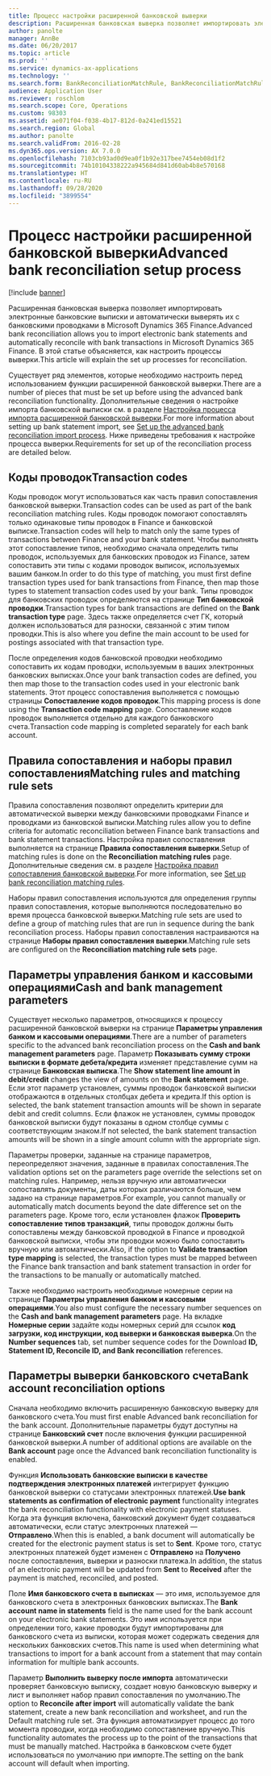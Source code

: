 ```yaml
---
title: Процесс настройки расширенной банковской выверки
description: Расширенная банковская выверка позволяет импортировать электронные банковские выписки и автоматически выверять их с банковскими проводками в Microsoft Dynamics 365 Finance. В этой статье объясняется, как настроить процессы выверки.
author: panolte
manager: AnnBe
ms.date: 06/20/2017
ms.topic: article
ms.prod: ''
ms.service: dynamics-ax-applications
ms.technology: ''
ms.search.form: BankReconciliationMatchRule, BankReconciliationMatchRuleSet
audience: Application User
ms.reviewer: roschlom
ms.search.scope: Core, Operations
ms.custom: 98303
ms.assetid: ae071f04-f038-4b17-812d-0a241ed15521
ms.search.region: Global
ms.author: panolte
ms.search.validFrom: 2016-02-28
ms.dyn365.ops.version: AX 7.0.0
ms.openlocfilehash: 7103cb93ad0d9ea0f1b92e317bee7454eb08d1f2
ms.sourcegitcommit: 74b10104338222a945684d841d60ab4b8e570168
ms.translationtype: HT
ms.contentlocale: ru-RU
ms.lasthandoff: 09/28/2020
ms.locfileid: "3899554"
---
```

# <a name="advanced-bank-reconciliation-setup-process"></a><span data-ttu-id="843eb-104">Процесс настройки расширенной банковской выверки</span><span class="sxs-lookup"><span data-stu-id="843eb-104">Advanced bank reconciliation setup process</span></span>

[!include [banner](../includes/banner.md)]

<span data-ttu-id="843eb-105">Расширенная банковская выверка позволяет импортировать электронные банковские выписки и автоматически выверять их с банковскими проводками в Microsoft Dynamics 365 Finance.</span><span class="sxs-lookup"><span data-stu-id="843eb-105">Advanced bank reconciliation allows you to import electronic bank statements and automatically reconcile with bank transactions in Microsoft Dynamics 365 Finance.</span></span> <span data-ttu-id="843eb-106">В этой статье объясняется, как настроить процессы выверки.</span><span class="sxs-lookup"><span data-stu-id="843eb-106">This article will explain the set up processes for reconciliation.</span></span>  

<span data-ttu-id="843eb-107">Существует ряд элементов, которые необходимо настроить перед использованием функции расширенной банковской выверки.</span><span class="sxs-lookup"><span data-stu-id="843eb-107">There are a number of pieces that must be set up before using the advanced bank reconciliation functionality.</span></span> <span data-ttu-id="843eb-108">Дополнительные сведения о настройке импорта банковской выписки см. в разделе [Настройка процесса импорта расширенной банковской выверки](set-up-advanced-bank-reconciliation-import-process.md).</span><span class="sxs-lookup"><span data-stu-id="843eb-108">For more information about setting up bank statement import, see [Set up the advanced bank reconciliation import process](set-up-advanced-bank-reconciliation-import-process.md).</span></span>  <span data-ttu-id="843eb-109">Ниже приведены требования к настройке процесса выверки.</span><span class="sxs-lookup"><span data-stu-id="843eb-109">Requirements for set up of the reconciliation process are detailed below.</span></span>

## <a name="transaction-codes"></a><span data-ttu-id="843eb-110">Коды проводок</span><span class="sxs-lookup"><span data-stu-id="843eb-110">Transaction codes</span></span>
<span data-ttu-id="843eb-111">Коды проводок могут использоваться как часть правил сопоставления банковской выверки.</span><span class="sxs-lookup"><span data-stu-id="843eb-111">Transaction codes can be used as part of the bank reconciliation matching rules.</span></span> <span data-ttu-id="843eb-112">Коды проводок помогают сопоставлять только одинаковые типы проводок в Finance и банковской выписке.</span><span class="sxs-lookup"><span data-stu-id="843eb-112">Transaction codes will help to match only the same types of transactions between Finance and your bank statement.</span></span> <span data-ttu-id="843eb-113">Чтобы выполнять этот сопоставление типов, необходимо сначала определить типы проводок, используемых для банковских проводок из Finance, затем сопоставить эти типы с кодами проводок выписок, используемых вашим банком.</span><span class="sxs-lookup"><span data-stu-id="843eb-113">In order to do this type of matching, you must first define transaction types used for bank transactions from Finance, then map those types to statement transaction codes used by your bank.</span></span> <span data-ttu-id="843eb-114">Типы проводок для банковских проводок определяются на странице **Тип банковской проводки**.</span><span class="sxs-lookup"><span data-stu-id="843eb-114">Transaction types for bank transactions are defined on the **Bank transaction type** page.</span></span> <span data-ttu-id="843eb-115">Здесь также определяется счет ГК, который должен использоваться для разноски, связанной с этим типом проводки.</span><span class="sxs-lookup"><span data-stu-id="843eb-115">This is also where you define the main account to be used for postings associated with that transaction type.</span></span> 

<span data-ttu-id="843eb-116">После определения кодов банковской проводки необходимо сопоставить их кодам проводки, используемым в ваших электронных банковских выписках.</span><span class="sxs-lookup"><span data-stu-id="843eb-116">Once your bank transaction codes are defined, you then map those to the transaction codes used in your electronic bank statements.</span></span> <span data-ttu-id="843eb-117">Этот процесс сопоставления выполняется с помощью страницы **Сопоставление кодов проводок**.</span><span class="sxs-lookup"><span data-stu-id="843eb-117">This mapping process is done using the **Transaction code mapping** page.</span></span> <span data-ttu-id="843eb-118">Сопоставление кодов проводок выполняется отдельно для каждого банковского счета.</span><span class="sxs-lookup"><span data-stu-id="843eb-118">Transaction code mapping is completed separately for each bank account.</span></span>

## <a name="matching-rules-and-matching-rule-sets"></a><span data-ttu-id="843eb-119">Правила сопоставления и наборы правил сопоставления</span><span class="sxs-lookup"><span data-stu-id="843eb-119">Matching rules and matching rule sets</span></span>
<span data-ttu-id="843eb-120">Правила сопоставления позволяют определить критерии для автоматической выверки между банковскими проводками Finance и проводками из банковской выписки.</span><span class="sxs-lookup"><span data-stu-id="843eb-120">Matching rules allow you to define criteria for automatic reconciliation between Finance bank transactions and bank statement transactions.</span></span> <span data-ttu-id="843eb-121">Настройка правил сопоставления выполняется на странице **Правила сопоставления выверки**.</span><span class="sxs-lookup"><span data-stu-id="843eb-121">Setup of matching rules is done on the **Reconciliation matching rules** page.</span></span> <span data-ttu-id="843eb-122">Дополнительные сведения см. в разделе [Настройка правил сопоставления банковской выверки](set-up-bank-reconciliation-matching-rules.md).</span><span class="sxs-lookup"><span data-stu-id="843eb-122">For more information, see [Set up bank reconciliation matching rules](set-up-bank-reconciliation-matching-rules.md).</span></span> 

<span data-ttu-id="843eb-123">Наборы правил сопоставления используются для определения группы правил сопоставления, которые выполняются последовательно во время процесса банковской выверки.</span><span class="sxs-lookup"><span data-stu-id="843eb-123">Matching rule sets are used to define a group of matching rules that are run in sequence during the bank reconciliation process.</span></span>  <span data-ttu-id="843eb-124">Наборы правил сопоставления настраиваются на странице **Наборы правил сопоставления выверки**.</span><span class="sxs-lookup"><span data-stu-id="843eb-124">Matching rule sets are configured on the **Reconciliation matching rule sets** page.</span></span>

## <a name="cash-and-bank-management-parameters"></a><span data-ttu-id="843eb-125">Параметры управления банком и кассовыми операциями</span><span class="sxs-lookup"><span data-stu-id="843eb-125">Cash and bank management parameters</span></span>
<span data-ttu-id="843eb-126">Существует несколько параметров, относящихся к процессу расширенной банковской выверки на странице **Параметры управления банком и кассовыми операциями**.</span><span class="sxs-lookup"><span data-stu-id="843eb-126">There are a number of parameters specific to the advanced bank reconciliation process on the **Cash and bank management parameters** page.</span></span>  <span data-ttu-id="843eb-127">Параметр **Показывать сумму строки выписки в формате дебета/кредита** изменяет представление сумм на странице **Банковская выписка**.</span><span class="sxs-lookup"><span data-stu-id="843eb-127">The **Show statement line amount in debit/credit** changes the view of amounts on the **Bank statement** page.</span></span> <span data-ttu-id="843eb-128">Если этот параметр установлен, суммы проводок банковской выписки отображаются в отдельных столбцах дебета и кредита.</span><span class="sxs-lookup"><span data-stu-id="843eb-128">If this option is selected, the bank statement transaction amounts will be shown in separate debit and credit columns.</span></span> <span data-ttu-id="843eb-129">Если флажок не установлен, суммы проводок банковской выписки будут показаны в одном столбце суммы с соответствующим знаком.</span><span class="sxs-lookup"><span data-stu-id="843eb-129">If not selected, the bank statement transaction amounts will be shown in a single amount column with the appropriate sign.</span></span> 

<span data-ttu-id="843eb-130">Параметры проверки, заданные на странице параметров, переопределяют значения, заданные в правилах сопоставления.</span><span class="sxs-lookup"><span data-stu-id="843eb-130">The validation options set on the parameters page override the selections set on matching rules.</span></span> <span data-ttu-id="843eb-131">Например, нельзя вручную или автоматически сопоставлять документы, даты которых различаются больше, чем задано на странице параметров.</span><span class="sxs-lookup"><span data-stu-id="843eb-131">For example, you cannot manually or automatically match documents beyond the date difference set on the parameters page.</span></span> <span data-ttu-id="843eb-132">Кроме того, если установлен флажок **Проверить сопоставление типов транзакций**, типы проводок должны быть сопоставлены между банковской проводкой в Finance и проводкой банковской выписки, чтобы эти проводки можно было сопоставить вручную или автоматически.</span><span class="sxs-lookup"><span data-stu-id="843eb-132">Also, if the option to **Validate transaction type mapping** is selected, the transaction types must be mapped between the Finance bank transaction and bank statement transaction in order for the transactions to be manually or automatically matched.</span></span> 

<span data-ttu-id="843eb-133">Также необходимо настроить необходимые номерные серии на странице **Параметры управления банком и кассовыми операциями**.</span><span class="sxs-lookup"><span data-stu-id="843eb-133">You also must configure the necessary number sequences on the **Cash and bank management parameters** page.</span></span>  <span data-ttu-id="843eb-134">На вкладке **Номерные серии** задайте коды номерных серий для ссылок **код загрузки, код инструкции, код выверки и банковская выверка**.</span><span class="sxs-lookup"><span data-stu-id="843eb-134">On the **Number sequences** tab, set number sequence codes for the Download **ID, Statement ID, Reconcile ID, and Bank reconciliation** references.</span></span>

## <a name="bank-account-reconciliation-options"></a><span data-ttu-id="843eb-135">Параметры выверки банковского счета</span><span class="sxs-lookup"><span data-stu-id="843eb-135">Bank account reconciliation options</span></span>
<span data-ttu-id="843eb-136">Сначала необходимо включить расширенную банковскую выверку для банковского счета.</span><span class="sxs-lookup"><span data-stu-id="843eb-136">You must first enable Advanced bank reconciliation for the bank account.</span></span> <span data-ttu-id="843eb-137">Дополнительные параметры будут доступны на странице **Банковский счет** после включения функции расширенной банковской выверки.</span><span class="sxs-lookup"><span data-stu-id="843eb-137">A number of additional options are available on the **Bank account** page once the Advanced bank reconciliation functionality is enabled.</span></span> 

<span data-ttu-id="843eb-138">Функция **Использовать банковские выписки в качестве подтверждения электронных платежей** интегрирует функцию банковской выверки со статусами электронных платежей.</span><span class="sxs-lookup"><span data-stu-id="843eb-138">**Use bank statements as confirmation of electronic payment** functionality integrates the bank reconciliation functionality with electronic payment statuses.</span></span> <span data-ttu-id="843eb-139">Когда эта функция включена, банковский документ будет создаваться автоматически, если статус электронных платежей — **Отправлено**.</span><span class="sxs-lookup"><span data-stu-id="843eb-139">When this is enabled, a bank document will automatically be created for the electronic payment status is set to **Sent**.</span></span> <span data-ttu-id="843eb-140">Кроме того, статус электронных платежей будет изменен с **Отправлено** на **Получено** после сопоставления, выверки и разноски платежа.</span><span class="sxs-lookup"><span data-stu-id="843eb-140">In addition, the status of an electronic payment will be updated from **Sent** to **Received** after the payment is matched, reconciled, and posted.</span></span> 

<span data-ttu-id="843eb-141">Поле **Имя банковского счета в выписках** — это имя, используемое для банковского счета в электронных банковских выписках.</span><span class="sxs-lookup"><span data-stu-id="843eb-141">The **Bank account name in statements** field is the name used for the bank account on your electronic bank statements.</span></span> <span data-ttu-id="843eb-142">Это имя используется при определении того, какие проводки будут импортированы для банковского счета из выписки, которая может содержать сведения для нескольких банковских счетов.</span><span class="sxs-lookup"><span data-stu-id="843eb-142">This name is used when determining what transactions to import for a bank account from a statement that may contain information for multiple bank accounts.</span></span> 

<span data-ttu-id="843eb-143">Параметр **Выполнить выверку после импорта** автоматически проверяет банковскую выписку, создает новую банковскую выверку и лист и выполняет набор правил сопоставления по умолчанию.</span><span class="sxs-lookup"><span data-stu-id="843eb-143">The option to **Reconcile after import** will automatically validate the bank statement, create a new bank reconciliation and worksheet, and run the Default matching rule set.</span></span> <span data-ttu-id="843eb-144">Эта функция автоматизирует процесс до того момента проводки, когда необходимо сопоставление вручную.</span><span class="sxs-lookup"><span data-stu-id="843eb-144">This functionality automates the process up to the point of the transactions that must be manually matched.</span></span> <span data-ttu-id="843eb-145">Настройка в банковском счете будет использоваться по умолчанию при импорте.</span><span class="sxs-lookup"><span data-stu-id="843eb-145">The setting on the bank account will default when importing.</span></span>



